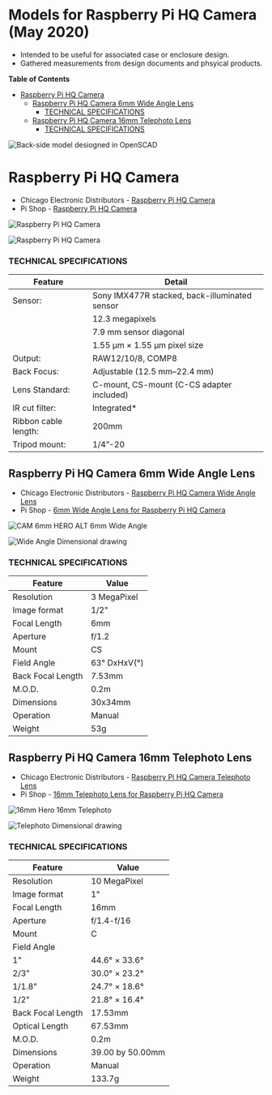Models for Raspberry Pi HQ Camera (May 2020)
=====================================================

-	Intended to be useful for associated case or enclosure design.
-	Gathered measurements from design documents and phsyical products.

<!-- markdown-toc start - Don't edit this section. Run M-x markdown-toc-refresh-toc -->

**Table of Contents**

-	[Raspberry Pi HQ Camera](#raspberry-pi-hq-camera)
	-	[Raspberry Pi HQ Camera 6mm Wide Angle Lens](#raspberry-pi-hq-camera-6mm-wide-angle-lens)
		-	[TECHNICAL SPECIFICATIONS](#technical-specifications)
	-	[Raspberry Pi HQ Camera 16mm Telephoto Lens](#raspberry-pi-hq-camera-16mm-telephoto-lens)
		-	[TECHNICAL SPECIFICATIONS](#technical-specifications-1)

<!-- markdown-toc end -->

![Back-side model desiogned in OpenSCAD](img/piHQcam_backside_model.png)

Raspberry Pi HQ Camera
======================

-	Chicago Electronic Distributors - [Raspberry Pi HQ Camera](https://chicagodist.com/products/raspberry-pi-hq-camera)
-	Pi Shop - [Raspberry Pi HQ Camera](https://www.pishop.us/product/raspberry-pi-hq-camera/)

![Raspberry Pi HQ Camera](img/CAMERASOLO_1000x_sm1.png)

![Raspberry Pi HQ Camera](img/PIHQCamDimensions_2048x.png)

### TECHNICAL SPECIFICATIONS

| Feature              | Detail                                        |
|----------------------|-----------------------------------------------|
| Sensor:              | Sony IMX477R stacked, back-illuminated sensor |
|                      | 12.3 megapixels                               |
|                      | 7.9 mm sensor diagonal                        |
|                      | 1.55 μm × 1.55 μm pixel size                  |
| Output:              | RAW12/10/8, COMP8                             |
| Back Focus:          | Adjustable (12.5 mm–22.4 mm)                  |
| Lens Standard:       | C-mount, CS-mount (C-CS adapter included)     |
| IR cut filter:       | Integrated\*                                  |
| Ribbon cable length: | 200mm                                         |
| Tripod mount:        | 1/4”-20                                       |

Raspberry Pi HQ Camera 6mm Wide Angle Lens
------------------------------------------

-	Chicago Electronic Distributors - [Raspberry Pi HQ Camera Wide Angle Lens](https://chicagodist.com/products/raspberry-pi-hq-camera-wide-angle-lens)
-	Pi Shop - [6mm Wide Angle Lens for Raspberry Pi HQ Camera](https://www.pishop.us/product/6mm-wide-angle-lens-for-raspberry-pi-hq-camera/)

![CAM 6mm HERO ALT](img/CAM_6mmHERO_600x.jpg) 6mm Wide Angle

![Wide Angle Dimensional drawing](img/WideAngle_600x.png)

### TECHNICAL SPECIFICATIONS

| Feature           | Value        |
|-------------------|--------------|
| Resolution        | 3 MegaPixel  |
| Image format      | 1/2&quot;    |
| Focal Length      | 6mm          |
| Aperture          | f/1.2        |
| Mount             | CS           |
| Field Angle       | 63° DxHxV(°) |
| Back Focal Length | 7.53mm       |
| M.O.D.            | 0.2m         |
| Dimensions        | 30x34mm      |
| Operation         | Manual       |
| Weight            | 53g          |

Raspberry Pi HQ Camera 16mm Telephoto Lens
------------------------------------------

-	Chicago Electronic Distributors - [Raspberry Pi HQ Camera Telephoto Lens](https://chicagodist.com/products/raspberry-pi-hq-camera-telephoto-lens)
-	Pi Shop - [16mm Telephoto Lens for Raspberry Pi HQ Camera](https://www.pishop.us/product/raspberry-pi-hq-camera/)

![16mm Hero](img/CAM_LONGLENSHEROALT_600x.jpg) 16mm Telephoto

![Telephoto Dimensional drawing](img/Telephoto_lens_2048x.png)

### TECHNICAL SPECIFICATIONS

| Feature           | Value            |
|-------------------|------------------|
| Resolution        | 10 MegaPixel     |
| Image format      | 1&quot;          |
| Focal Length      | 16mm             |
| Aperture          | f/1.4-f/16       |
| Mount             | C                |
| Field Angle       |                  |
| 1"                | 44.6° × 33.6°    |
| 2/3"              | 30.0° × 23.2°    |
| 1/1.8"            | 24.7° × 18.6°    |
| 1/2"              | 21.8° × 16.4°    |
| Back Focal Length | 17.53mm          |
| Optical Length    | 67.53mm          |
| M.O.D.            | 0.2m             |
| Dimensions        | 39.00 by 50.00mm |
| Operation         | Manual           |
| Weight            | 133.7g           |
